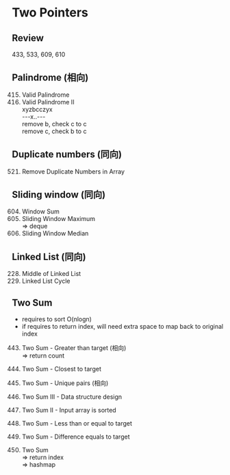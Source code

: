 # Two Pointers
## Review
433, 533, 609, 610

## Palindrome (相向)
415. Valid Palindrome <br/>
891. Valid Palindrome II <br/>
xyzbcczyx <br/>
---x..--- <br/>
remove b, check c to c <br/>
remove c, check b to c <br/>

## Duplicate numbers (同向)
521. Remove Duplicate Numbers in Array <br/>

## Sliding window (同向) 
604. Window Sum <br/>
362. Sliding Window Maximum <br/>
=> deque <br/>
360. Sliding Window Median <br/>

## Linked List (同向)
228. Middle of Linked List <br/>
102. Linked List Cycle <br/>

## Two Sum
* requires to sort O(nlogn)<br/>
* if requires to return index, will need extra space to map back to original index <br/>
443. Two Sum - Greater than target (相向)  <br/>
    => return count <br/>
533. Two Sum - Closest to target <br/>
587. Two Sum - Unique pairs (相向) <br/>
607. Two Sum III - Data structure design <br/>
608. Two Sum II - Input array is sorted <br/>
609. Two Sum - Less than or equal to target <br/>
610. Two Sum - Difference equals to target <br/>

56. Two Sum <br/>
    => return index <br/>
    => hashmap <br/>










